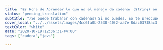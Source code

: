 ```yaml
---
title: "Es Hora de Aprender lo que es el manejo de cadenas (String) en java"
status: "pending_translation"
subtitle: "¿Se puede trabajar con cadenas? Si no puedes, no te preocupes aquí, aprenderás qué es una cadena y cómo trabajar con ellas."
cover_local: "../../assets/images/4cc6fa0b-2530-4052-aa7e-8dac03788ac3.png"
textColor: "white"
date: "2020-10-19T12:36:31-04:00"
tags: ["cadena","java"]

---
```


